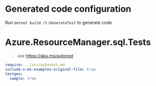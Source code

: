 # Generated code configuration

Run `dotnet build /t:GenerateTest` to generate code.

# Azure.ResourceManager.sql.Tests

> see https://aka.ms/autorest
``` yaml
require: ../src/autorest.md
include-x-ms-examples-original-file: true
testgen:
  sample: true
```